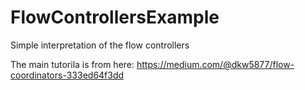 # FlowControllersExample
Simple interpretation of the flow controllers

The main tutorila is from here:
https://medium.com/@dkw5877/flow-coordinators-333ed64f3dd
